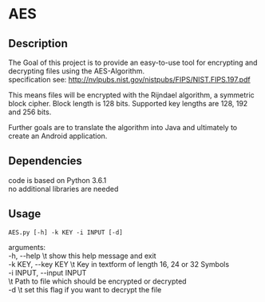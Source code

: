# AES  

## Description  

The Goal of this project is to provide an easy-to-use tool for encrypting and decrypting files using the AES-Algorithm.  
specification see: http://nvlpubs.nist.gov/nistpubs/FIPS/NIST.FIPS.197.pdf  

This means files will be encrypted with the Rijndael algorithm, a symmetric block cipher. Block length is 128 bits. Supported key lengths are 128, 192 and 256 bits.  

Further goals are to translate the algorithm into Java and ultimately to create an Android application.  

## Dependencies  

code is based on Python 3.6.1  
no additional libraries are needed  

## Usage  
    AES.py [-h] -k KEY -i INPUT [-d]  

arguments:  
    -h, --help            \t show this help message and exit  
    -k KEY, --key KEY     \t Key in textform of length 16, 24 or 32 Symbols  
    -i INPUT, --input INPUT  
                        \t Path to file which should be encrypted or decrypted  
    -d                    \t set this flag if you want to decrypt the file  
